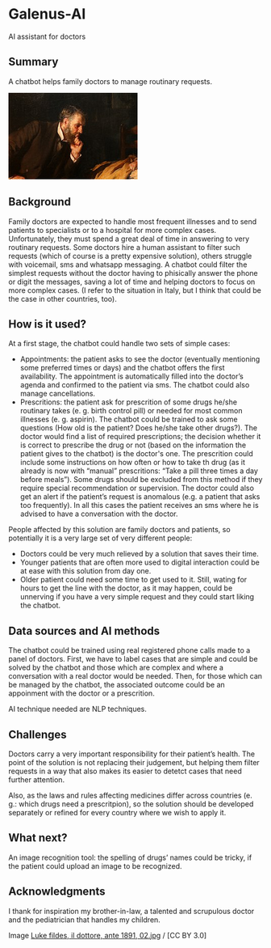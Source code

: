 # Galenus-AI

AI assistant for doctors


## Summary

A chatbot helps family doctors to manage routinary requests.

![Doctor](https://github.com/Sil-py/Galenus-AI/blob/main/Luke_fildes%2C_il_dottore%2C_ante_1891%2C_02.jpg)

## Background

Family doctors are expected to handle most frequent illnesses and to send patients to specialists or to a hospital for more complex cases. 
Unfortunately, they must spend a great deal of time in answering to very routinary requests. Some doctors hire a human assistant to filter such requests (which of course is a pretty expensive solution), others struggle with voicemail, sms and whatsapp messaging. 
A chatbot could filter the simplest requests without the doctor having to phisically answer the phone or digit the messages, saving a lot of time and helping doctors to focus on more complex cases. 
(I refer to the situation in Italy, but I think that could be the case in other countries, too).


## How is it used?

At a first stage, the chatbot could handle two sets of simple cases:
* Appointments: the patient asks to see the doctor (eventually mentioning some preferred times or days) and the chatbot offers the first availability.
The appointment is automatically filled into the doctor’s agenda and confirmed to the patient via sms. The chatbot could also manage cancellations.
* Prescritions: the patient ask for prescrition of some drugs he/she routinary takes (e. g. birth control pill) or needed for most common illnesses (e. g. aspirin). The chatbot could be trained to ask some questions (How old is the patient? Does he/she take other drugs?). The doctor would find a list of required prescriptions; the decision whether it is correct to prescribe the drug or not (based on the information the patient gives to the chatbot) is the doctor's one. The prescrition could include some instructions on how often or how to take th drug (as it already is now with “manual” prescritions: “Take a pill three times a day before meals”). Some drugs should be excluded from this method if they require special recommendation or supervision. The doctor could also get an alert if the patient’s request is anomalous (e.g. a patient that asks too frequently). In all this cases the patient receives an sms where he is advised to have a conversation with the doctor.

People affected by this solution are family doctors and patients, so potentially it is a very large set of very different people:
* Doctors could be very much relieved by a solution that saves their time. 
* Younger patients that are often more used to digital interaction could be at ease with this solution from day one. 
* Older patient could need some time to get used to it. Still, wating for hours to get the line with the doctor, as it may happen, could be unnerving if you have a very simple request and they could start liking the chatbot.



## Data sources and AI methods

The chatbot could be trained using real registered phone calls made to a panel of doctors. First, we have to label cases that are simple and could be solved by the chatbot and those which are complex and where a conversation with a real doctor would be needed. Then, for those which can be managed by the chatbot, the associated outcome could be an appoinment with the doctor or a prescrition. 

AI technique needed are NLP techniques.


## Challenges

Doctors carry a very important responsibility for their patient’s health. The point of the solution is not replacing their judgement, but helping them filter requests in a way that also makes its easier to detetct cases that need further attention. 

Also, as the laws and rules affecting medicines differ across countries (e. g.: which drugs need a prescritpion), so the solution should be developed separately or refined for every country where we wish to apply it.


## What next?

An image recognition tool: the spelling of drugs’ names could be tricky, if the patient could upload an image to be recognized.


## Acknowledgments

I thank for inspiration my brother-in-law, a talented and scrupulous doctor and the pediatrician that handles my children. 

Image 
[Luke fildes, il dottore, ante 1891, 02.jpg](https://upload.wikimedia.org/wikipedia/commons/7/7f/Luke_fildes%2C_il_dottore%2C_ante_1891%2C_02.jpg) / [CC BY 3.0]


